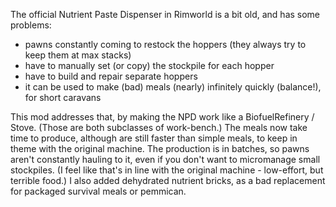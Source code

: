 The official Nutrient Paste Dispenser in Rimworld is a bit old, and has some problems:
- pawns constantly coming to restock the hoppers (they always try to keep them at max stacks)
- have to manually set (or copy) the stockpile for each hopper
- have to build and repair separate hoppers
- it can be used to make (bad) meals (nearly) infinitely quickly (balance!), for short caravans

This mod addresses that, by making the NPD work like a BiofuelRefinery / Stove.
(Those are both subclasses of work-bench.)
The meals now take time to produce, although are still faster than simple meals, to keep in theme with the original machine.
The production is in batches, so pawns aren't constantly hauling to it, even if you don't want to micromanage small stockpiles.
(I feel like that's in line with the original machine - low-effort, but terrible food.)
I also added dehydrated nutrient bricks, as a bad replacement for packaged survival meals or pemmican.
